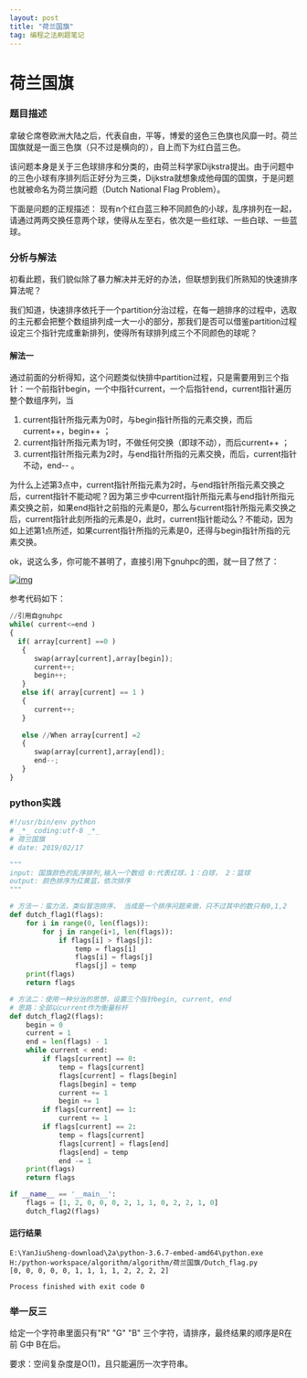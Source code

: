 ```yaml
---
layout: post
title: "荷兰国旗"
tag: 编程之法刷题笔记
---
```


# 荷兰国旗

### 题目描述

拿破仑席卷欧洲大陆之后，代表自由，平等，博爱的竖色三色旗也风靡一时。荷兰国旗就是一面三色旗（只不过是横向的），自上而下为红白蓝三色。

该问题本身是关于三色球排序和分类的，由荷兰科学家Dijkstra提出。由于问题中的三色小球有序排列后正好分为三类，Dijkstra就想象成他母国的国旗，于是问题也就被命名为荷兰旗问题（Dutch National Flag Problem）。

下面是问题的正规描述： 现有n个红白蓝三种不同颜色的小球，乱序排列在一起，请通过两两交换任意两个球，使得从左至右，依次是一些红球、一些白球、一些蓝球。

### 分析与解法

初看此题，我们貌似除了暴力解决并无好的办法，但联想到我们所熟知的快速排序算法呢？

我们知道，快速排序依托于一个partition分治过程，在每一趟排序的过程中，选取的主元都会把整个数组排列成一大一小的部分，那我们是否可以借鉴partition过程设定三个指针完成重新排列，使得所有球排列成三个不同颜色的球呢？

#### 解法一

通过前面的分析得知，这个问题类似快排中partition过程，只是需要用到三个指针：一个前指针begin，一个中指针current，一个后指针end，current指针遍历整个数组序列，当

1. current指针所指元素为0时，与begin指针所指的元素交换，而后current++，begin++ ；
2. current指针所指元素为1时，不做任何交换（即球不动），而后current++ ；
3. current指针所指元素为2时，与end指针所指的元素交换，而后，current指针不动，end-- 。

为什么上述第3点中，current指针所指元素为2时，与end指针所指元素交换之后，current指针不能动呢？因为第三步中current指针所指元素与end指针所指元素交换之前，如果end指针之前指的元素是0，那么与current指针所指元素交换之后，current指针此刻所指的元素是0，此时，current指针能动么？不能动，因为如上述第1点所述，如果current指针所指的元素是0，还得与begin指针所指的元素交换。

ok，说这么多，你可能不甚明了，直接引用下gnuhpc的图，就一目了然了：

[![img](https://camo.githubusercontent.com/39648f0f0b2a257306d5560958a2d79a5d5367a8/687474703a2f2f68692e6373646e2e6e65742f6174746163686d656e742f3230313130322f32352f383339343332335f31323938363431323235654a34462e6a7067)](https://camo.githubusercontent.com/39648f0f0b2a257306d5560958a2d79a5d5367a8/687474703a2f2f68692e6373646e2e6e65742f6174746163686d656e742f3230313130322f32352f383339343332335f31323938363431323235654a34462e6a7067)

参考代码如下：

```python
//引用自gnuhpc  
while( current<=end )        
{             
  if( array[current] ==0 )             
   {                 
      swap(array[current],array[begin]);                  
      current++;                  
      begin++;            
   }             
   else if( array[current] == 1 )            
   {                 
      current++;            
   }   
            
   else //When array[current] =2   
   {               
      swap(array[current],array[end]);                
      end--;            
   }      
}  
```

### **python实践**

~~~python
#!/usr/bin/env python
# _*_ coding:utf-8 _*_
# 荷兰国旗
# date: 2019/02/17

"""
input: 国旗颜色的乱序排列,输入一个数组 0:代表红球，1：白球， 2：篮球
output: 颜色排序为红黄蓝，依次排序
"""

# 方法一：蛮力法，类似冒泡排序， 当成是一个排序问题来做，只不过其中的数只有0,1,2
def dutch_flag1(flags):
    for i in range(0, len(flags)):
        for j in range(i+1, len(flags)):
            if flags[i] > flags[j]:
                temp = flags[i]
                flags[i] = flags[j]
                flags[j] = temp
    print(flags)
    return flags

# 方法二：使用一种分治的思想，设置三个指针begin, current, end
# 思路：全部以current作为衡量标杆
def dutch_flag2(flags):
    begin = 0
    current = 1
    end = len(flags) - 1
    while current < end:
        if flags[current] == 0:
            temp = flags[current]
            flags[current] = flags[begin]
            flags[begin] = temp
            current += 1
            begin += 1
        if flags[current] == 1:
            current += 1
        if flags[current] == 2:
            temp = flags[current]
            flags[current] = flags[end]
            flags[end] = temp
            end -= 1
    print(flags)
    return flags

if __name__ == '__main__':
    flags = [1, 2, 0, 0, 0, 2, 1, 1, 0, 2, 2, 1, 0]
    dutch_flag2(flags)
~~~

#### **运行结果**

~~~
E:\YanJiuSheng-download\2a\python-3.6.7-embed-amd64\python.exe 
H:/python-workspace/algorithm/algorithm/荷兰国旗/Dutch_flag.py
[0, 0, 0, 0, 0, 1, 1, 1, 1, 2, 2, 2, 2]

Process finished with exit code 0
~~~

### 举一反三

给定一个字符串里面只有"R" "G" "B" 三个字符，请排序，最终结果的顺序是R在前 G中 B在后。

要求：空间复杂度是O(1)，且只能遍历一次字符串。